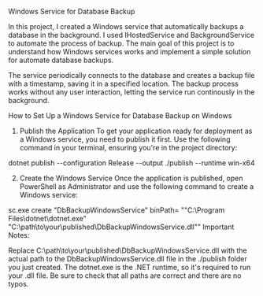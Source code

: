 Windows Service for Database Backup

In this project, I created a Windows service that automatically backups a database in the background. I used IHostedService and BackgroundService to automate the process of backup. The main goal of this project is to understand how Windows services works and implement a simple solution for automate database backups.

The service periodically connects to the database and creates a backup file with a timestamp, saving it in a specified location. The backup process works without any user interaction, letting the service run continously in the background.

 How to Set Up a Windows Service for Database Backup on Windows
1. Publish the Application
To get your application ready for deployment as a Windows service, you need to publish it first. Use the following command in your terminal, ensuring you're in the project directory:


dotnet publish --configuration Release --output ./publish --runtime win-x64 

2. Create the Windows Service
Once the application is published, open PowerShell as Administrator and use the following command to create a Windows service:

sc.exe create "DbBackupWindowsService" binPath= "\"C:\Program Files\dotnet\dotnet.exe\" \"C:\path\to\your\published\DbBackupWindowsService.dll\""
Important Notes:

Replace C:\path\to\your\published\DbBackupWindowsService.dll with the actual path to the DbBackupWindowsService.dll file in the ./publish folder you just created.
The dotnet.exe is the .NET runtime, so it's required to run your .dll file.
Be sure to check that all paths are correct and there are no typos. 
